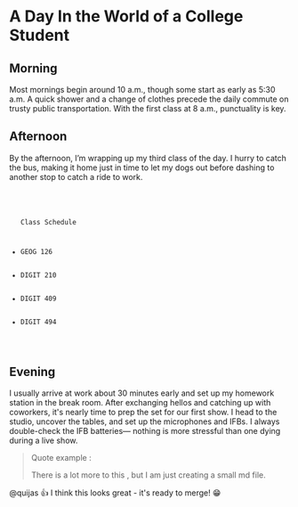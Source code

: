 # A Day In the World of a College Student


## Morning
Most mornings begin around 10 a.m., though some start as early as 5:30 a.m. A quick shower and a change of clothes precede the daily commute on trusty public transportation. With the first class at 8 a.m., punctuality is key.

## Afternoon
By the afternoon, I’m wrapping up my third class of the day. I hurry to catch the bus, making it home just in time to let my dogs out before dashing to another stop to catch a ride to work. 


<code class="schedule">
<ul class="list">
<p>Class Schedule </p>
  <li>GEOG 126</li>
  <li>DIGIT 210</li>
  <li>DIGIT 409</li>
  <li>DIGIT 494 </li>
</ul>
</code>


## Evening
I usually arrive at work about 30 minutes early and set up my homework station in the break room. After exchanging hellos and catching up with coworkers, it's nearly time to prep the set for our first show. I head to the studio, uncover the tables, and set up the microphones and IFBs. I always double-check the IFB batteries— nothing is more stressful than one dying during a live show.



>Quote example :
> 
>There is a lot more to this , but I am just creating a small md file. 


@quijas :+1: I think this looks great - it's ready to merge! :grin:









